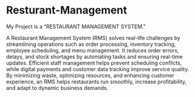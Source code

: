 # Resturant-Management
My Project is a “RESTAURANT MANAGEMENT SYSTEM.”

A Restaurant Management System (RMS) solves real-life challenges by streamlining operations such as order processing, inventory tracking, employee scheduling, and menu management. It reduces order errors, delays, and stock shortages by automating tasks and ensuring real-time updates. Efficient staff management helps prevent scheduling conflicts, while digital payments and customer data tracking improve service quality. By minimizing waste, optimizing resources, and enhancing customer experience, an RMS helps restaurants run smoothly, increase profitability, and adapt to dynamic business demands.


